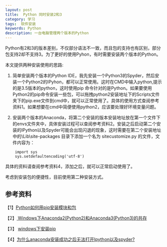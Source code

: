 ```yaml
---
layout: post
title:  Python 同时安装2和3
category: 学习
tags:  软件安装	        
keywords: Python
description: 一台电脑管理两个版本的Python
---
```


Python有2和3的版本差别，不仅部分语法不一致，而且包的支持也有区别，部分包支持2却不支持3。为了更好的使用Pyhon，有时需要安装两个版本的Python。

本文提供两种安装使用的思路:

1. 简单安装两个版本的Python IDE，我先安装一个Python3的Spyder，然后安装一个Python2的IPyhon，都可以正常使用。这时在CMD中输入python,提示的是3.5版本的python，这时使用pip 命令针对的是Python。如果要使用Python2的pip命令安装一些包，可以拖拽python2安装地址下的Scripts文件夹下的pip.exe文件到cmd中，就可以正常使用了。具体的使用方式查阅参考资料1。如果想要在cmd中简便使用python2，应该要处理好环境变量问题。

2. 安装两个版本的Anaconda，将第二个安装的版本安装地址放在第一个文件下的envs文件夹中，具体安装过程可以查阅参考资料2。安装之后启动第二个安装的IPython以及Spyder可能会出现闪退的现象，这时需要在第二个安装地址中的\Lib\site-packages 目录下添加一个名为 sitecustomize.py 的文件，文件内容为：

        import sys  
        sys.setdefaultencoding('utf-8')
具体的资料请查阅参考资料4，添加之后，就可以正常启动使用了。

考虑到安装包的便捷性，目前使用第二种安装方式。


## 参考资料

【1】[Python如何用pip安装模块和包](http://jingyan.baidu.com/article/466506583fec5af549e5f825.html)

【2】[ Windows下Anaconda2(Python2)和Anaconda3(Python3)的共存](http://blog.csdn.net/lixintong1992/article/details/52971936)

【3】 [windows下安装pip](http://jingyan.baidu.com/article/b907e627a072a846e6891c5a.html)

【4】[为什么anaconda安装成功之后无法打开Ipython以及spyder?](https://www.zhihu.com/question/48724738/answer/122293041)
